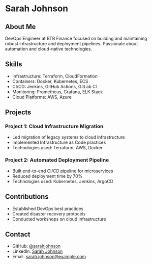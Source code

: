 # Sarah Johnson

## About Me
DevOps Engineer at BTB Finance focused on building and maintaining robust infrastructure and deployment pipelines. Passionate about automation and cloud-native technologies.

## Skills
- Infrastructure: Terraform, CloudFormation
- Containers: Docker, Kubernetes, ECS
- CI/CD: Jenkins, GitHub Actions, GitLab CI
- Monitoring: Prometheus, Grafana, ELK Stack
- Cloud Platforms: AWS, Azure

## Projects
### Project 1: Cloud Infrastructure Migration
- Led migration of legacy systems to cloud infrastructure
- Implemented Infrastructure as Code practices
- Technologies used: Terraform, AWS, Docker

### Project 2: Automated Deployment Pipeline
- Built end-to-end CI/CD pipeline for microservices
- Reduced deployment time by 70%
- Technologies used: Kubernetes, Jenkins, ArgoCD

## Contributions
- Established DevOps best practices
- Created disaster recovery protocols
- Conducted workshops on cloud infrastructure

## Contact
- GitHub: [@sarahjohnson](https://github.com/sarahjohnson)
- LinkedIn: [Sarah Johnson](https://linkedin.com/in/sarahjohnson)
- Email: sarah.johnson@example.com
